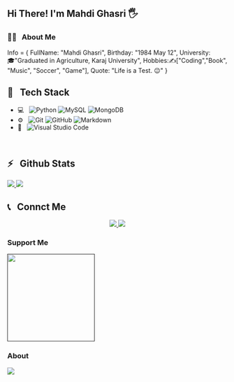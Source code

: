 <h2>Hi There! I'm Mahdi Ghasri 🖐</h2>

<h3>👨‍💻 &nbsp; About Me</h3>

  Info = {
    FullName: "Mahdi Ghasri",
    Birthday: "1984 May 12",
    University:🎓"Graduated in Agriculture, Karaj University",
    Hobbies:✍️["Coding","Book", "Music", "Soccer", "Game"],
    Quote: "Life is a Test. 😉"
  }

<h2>🔧 &nbsp; Tech Stack</h2>

- 💻 &nbsp;
  ![Python](https://img.shields.io/badge/-Python-333333?style=flat&logo=python)
  ![MySQL](https://img.shields.io/badge/-MySQL-333333?style=flat&logo=mysql)
  ![MongoDB](https://img.shields.io/badge/-MongoDB-333333?style=flat&logo=mongodb)
- ⚙️ &nbsp;
  ![Git](https://img.shields.io/badge/-Git-333333?style=flat&logo=git)
  ![GitHub](https://img.shields.io/badge/-GitHub-333333?style=flat&logo=github)
  ![Markdown](https://img.shields.io/badge/-Markdown-333333?style=flat&logo=markdown)
- 🔧 &nbsp;
  ![Visual Studio Code](https://img.shields.io/badge/-Visual%20Studio%20Code-333333?style=flat&logo=visual-studio-code&logoColor=007ACC)
  

<br />

<h2>⚡️ &nbsp; Github Stats</h2>

<a href="https://github.com/Mahdi-Ghasri">
  <img src="https://github-readme-stats.vercel.app/api?username=Mahdi-Ghasri&show_icons=true&theme=radical" />
  <img src="https://github-readme-stats.vercel.app/api/top-langs/?username=Mahdi-Ghasri" />
</a>

<h2>📞 &nbsp; Connct Me </h2>

<p align="center">

  <a href="https://instagram.com/the_king_of_mahdi/">
    <img src="https://img.shields.io/badge/Instagram-@the_king_of_mahdi-red?style=flat&logo=instagram" />
  </a>

  
  <a href="https://t.me/Mahdii_4029/">
    <img src="https://img.shields.io/badge/Telegram-@Mahdi_4029-blue?style=flat&logo=telegram" />
  </a>

  ### Support Me

<a href="">
    <img src="https://cdn.buymeacoffee.com/buttons/v2/default-yellow.png" width="200" />
</a>
</p>


 ### About
<img src="https://github-profile-trophy.vercel.app/?username=Mahdi-Ghasri&theme=dracula" />


